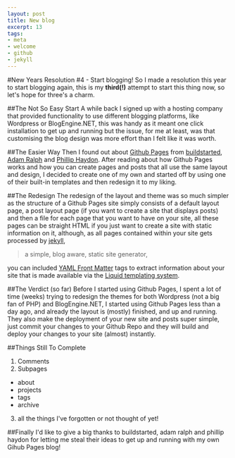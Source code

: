 ```yaml
---
layout: post
title: New blog
excerpt: 13
tags:
- meta
- welcome
- github
- jekyll
---
```


#New Years Resolution #4 - Start blogging!
So I made a resolution this year to start blogging again, this is my **third(!)** attempt to start this thing now, so let's hope for three's a charm.

##The Not So Easy Start
A while back I signed up with a hosting company that provided functionality to use different blogging platforms, like Wordpress or BlogEngine.NET, this was handy as it meant one click installation to get up and running but the issue, for me at least, was that customising the blog design was more effort than I felt like it was worth.

##The Easier Way
Then I found out about [Github Pages](http://pages.github.com "Github Pages") from [buildstarted](http://buildstarted.com "Buildstarted"), [Adam Ralph](http://adamralph.com "Adam Ralph") and [Phillip Haydon](http://www.philliphaydon.com "Phillip Haydon"). After reading about how Github Pages works and how you can create pages and posts that all use the same layout and design, I decided to create one of my own and started off by using one of their built-in templates and then redesign it to my liking.

##The Redesign
The redesign of the layout and theme was so much simpler as the structure of a Github Pages site simply consists of a default layout page, a post layout page (if you want to create a site that displays posts) and then a file for each page that you want to have on your site, all these pages can be straight HTML if you just want to create a site with static information on it, although, as all pages contained within your site gets processed by [jekyll](https://github.com/mojombo/jekyll "jekyll"), 
> a simple, blog aware, static site generator, 

you can included [YAML Front Matter](https://github.com/mojombo/jekyll/wiki/template-data) tags to extract information about your site that is made available via the [Liquid templating system](https://github.com/mojombo/jekyll/wiki/liquid-extensions).

##The Verdict (so far)
Before I started using Github Pages, I spent a lot of time (weeks) trying to redesign the themes for both Wordpress (not a big fan of PHP) and BlogEngine.NET, I started using Github Pages less than a day ago, and already the layout is (mostly) finished, and up and running. They also make the deployment of your new site and posts super simple, just commit your changes to your Github Repo and they will build and deploy your changes to your site (almost) instantly.

##Things Still To Complete 
1. Comments
2. Subpages
- about 
- projects
- tags
- archive
3. all the things I've forgotten or not thought of yet!

##Finally
I'd like to give a big thanks to buildstarted, adam ralph and phillip haydon for letting me steal their ideas to get up and running with my own Gihub Pages blog!